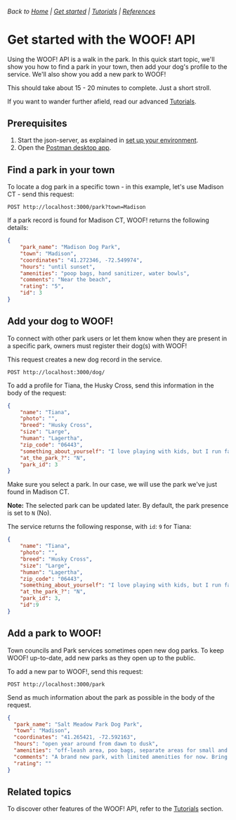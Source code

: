 ###### Back to [Home](index.md) | [Get started](index.md#get-started) | [Tutorials](index.md#tutorials) | [References](index.md#reference)

# Get started with the WOOF! API
Using the WOOF! API is a walk in the park. 
In this quick start topic, we'll show you how to find a park in your town, then add your dog's profile to the service. 
We'll also show you add a new park to WOOF!

This should take about 15 - 20 minutes to complete. Just a short stroll.

If you want to wander further afield, read our advanced [Tutorials](index.md#tutorials).

## Prerequisites 
 1. Start the json-server, as explained in [set up your environment](initial-setup.md).
 2. Open the [Postman desktop app](https://www.postman.com/downloads/).
    

## Find a park in your town
To locate a dog park in a specific town - in this example, let's use Madison CT - send this request:
```
POST http://localhost:3000/park?town=Madison
```
If  a park record is found for Madison CT, WOOF! returns the following details:
```json
{
    "park_name": "Madison Dog Park",
    "town": "Madison",
    "coordinates": "41.272346, -72.549974",
    "hours": "until sunset",
    "amenities": "poop bags, hand sanitizer, water bowls",
    "comments": "Near the beach",
    "rating": "5",
    "id": 3
}
```

## Add your dog to WOOF!
To connect with other park users or let them know when they are present in a specific park, owners must register their dog(s) with WOOF!

This request creates a new dog record in the service.
```
POST http://localhost:3000/dog/
```
To add a profile for Tiana, the Husky Cross, send this information in the body of the request:
```json
{
    "name": "Tiana",
    "photo": "",
    "breed": "Husky Cross",
    "size": "Large",
    "human": "Lagertha",
    "zip_code": "06443",
    "something_about_yourself": "I love playing with kids, but I run fast. catch me if you can",
    "at_the_park_?": "N",
    "park_id": 3
}
```
Make sure you select a park. In our case, we will use the park we've just found in Madison CT.

**Note:** The selected park can be updated later. By default, the park presence is set to `N` (No).  


The service returns the following response, with `id`: `9` for Tiana:

```json
{
    "name": "Tiana",
    "photo": "",
    "breed": "Husky Cross",
    "size": "Large",
    "human": "Lagertha",
    "zip_code": "06443",
    "something_about_yourself": "I love playing with kids, but I run fast. catch me if you can",
    "at_the_park_?": "N",
    "park_id": 3,
    "id":9
}
```

## Add a park to WOOF!

Town councils and Park services sometimes open new dog parks. To keep WOOF! up-to-date, add new parks as they open up to the public. 

To add a new par to WOOF!, send this request:

```
POST http://localhost:3000/park

```
Send as much information about the park as possible in the body of the request. 

```json
{
  "park_name": "Salt Meadow Park Dog Park",
  "town": "Madison",
  "coordinates": "41.265421, -72.592163",
  "hours": "open year around from dawn to dusk",
  "amenities": "off-leash area, poo bags, separate areas for small and large dogs",
  "comments": "A brand new park, with limited amenities for now. Bring your own water, dog bowl and poop bags. Can get hot. ",
  "rating": ""
}
```
## Related topics
To discover other features of the WOOF! API, refer to the [Tutorials](index.md#tutorials) section.
